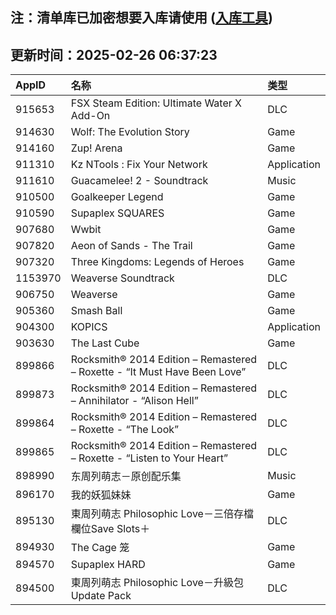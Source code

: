 ## 注：清单库已加密想要入库请使用 ([入库工具](https://github.com/BlankTMing/ManifestAutoUpdate/releases))

## 更新时间：2025-02-26 06:37:23
| AppID | 名称 | 类型  |
| :-------------------- | :----------------------------- | :----------- |
| 915653 | FSX Steam Edition: Ultimate Water X Add-On| DLC |
| 914630 | Wolf: The Evolution Story| Game |
| 914160 | Zup! Arena| Game |
| 911310 | Kz NTools : Fix Your Network| Application |
| 911610 | Guacamelee! 2 - Soundtrack| Music |
| 910500 | Goalkeeper Legend| Game |
| 910590 | Supaplex SQUARES| Game |
| 907680 | Wwbit| Game |
| 907820 | Aeon of Sands - The Trail| Game |
| 907320 | Three Kingdoms: Legends of Heroes| Game |
| 1153970 | Weaverse Soundtrack| DLC |
| 906750 | Weaverse| Game |
| 905360 | Smash Ball| Game |
| 904300 | KOPICS| Application |
| 903630 | The Last Cube| Game |
| 899866 | Rocksmith® 2014 Edition – Remastered – Roxette - “It Must Have Been Love”| DLC |
| 899873 | Rocksmith® 2014 Edition – Remastered – Annihilator - “Alison Hell”| DLC |
| 899864 | Rocksmith® 2014 Edition – Remastered – Roxette - “The Look”| DLC |
| 899865 | Rocksmith® 2014 Edition – Remastered – Roxette - “Listen to Your Heart”| DLC |
| 898990 | 东周列萌志－原创配乐集| Music |
| 896170 | 我的妖狐妹妹| Game |
| 895130 | 東周列萌志 Philosophic Love－三倍存檔欄位Save Slots＋| DLC |
| 894930 | The Cage 笼| Game |
| 894570 | Supaplex HARD| Game |
| 894500 | 東周列萌志 Philosophic Love－升級包 Update Pack| DLC |
